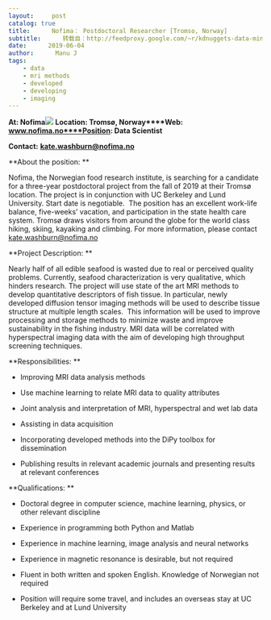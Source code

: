 ```yaml
---
layout:     post
catalog: true
title:      Nofima： Postdoctoral Researcher [Tromso, Norway]
subtitle:      转载自：http://feedproxy.google.com/~r/kdnuggets-data-mining-analytics/~3/w7AMfDzqerQ/06-04-nofima-postdoctoral-researcher.html
date:      2019-06-04
author:      Manu J
tags:
    - data
    - mri methods
    - developed
    - developing
    - imaging
---
```


**At: Nofima**![](https://pbs.twimg.com/profile_images/1044182189586419714/O5XAouqW_400x400.jpg)
**Location: Tromsø, Norway****Web: www.nofima.no****Position: Data Scientist**

**Contact:** **kate.washburn@nofima.no**

**About the position: **

Nofima, the Norwegian food research institute, is searching for a candidate for a three-year postdoctoral project from the fall of 2019 at their Tromsø location. The project is in conjunction with UC Berkeley and Lund University. Start date is negotiable.  The position has an excellent work-life balance, five-weeks’ vacation, and participation in the state health care system. Tromsø draws visitors from around the globe for the world class hiking, skiing, kayaking and climbing. For more information, please contact kate.washburn@nofima.no

**Project Description: **

Nearly half of all edible seafood is wasted due to real or perceived quality problems. Currently, seafood characterization is very qualitative, which hinders research. The project will use state of the art MRI methods to develop quantitative descriptors of fish tissue. In particular, newly developed diffusion tensor imaging methods will be used to describe tissue structure at multiple length scales.  This information will be used to improve processing and storage methods to minimize waste and improve sustainability in the fishing industry. MRI data will be correlated with hyperspectral imaging data with the aim of developing high throughput screening techniques.

**Responsibilities: **

- Improving MRI data analysis methods

- Use machine learning to relate MRI data to quality attributes

- Joint analysis and interpretation of MRI, hyperspectral and wet lab data

- Assisting in data acquisition

- Incorporating developed methods into the DiPy toolbox for dissemination

- Publishing results in relevant academic journals and presenting results at relevant conferences


**Qualifications: **

- Doctoral degree in computer science, machine learning, physics, or other relevant discipline

- Experience in programming both Python and Matlab

- Experience in machine learning, image analysis and neural networks

- Experience in magnetic resonance is desirable, but not required

- Fluent in both written and spoken English. Knowledge of Norwegian not required

- Position will require some travel, and includes an overseas stay at UC Berkeley and at Lund University

